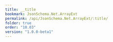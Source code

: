 ```yaml
---
title: __title
bookmark: JsonSchema.Net.ArrayExt
permalink: /api/JsonSchema.Net.ArrayExt/:title/
folder: true
order: "10.03"
version: "1.0.0-beta1"
---
```

